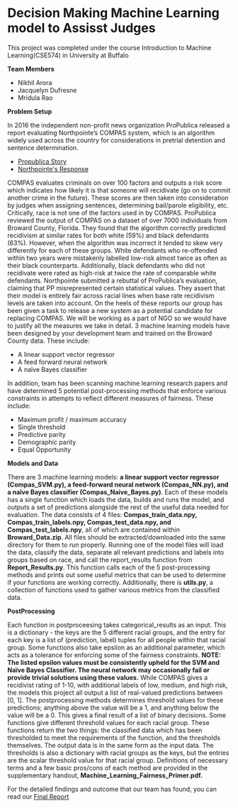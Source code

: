 # Decision Making Machine Learning model to Assisst Judges
This project was completed under the course Introduction to Machine Learning(CSE574) in University at Buffalo

**Team Members**
 * Nikhil Arora
 * Jacquelyn Dufresne
 * Mridula Rao

**Problem Setup**

In 2016 the independent non-profit news organization ProPublica released a report evaluating Northpointe’s COMPAS system, which is an algorithm widely used across the country for considerations in pretrial detention and sentence determination.
  * [Propublica Story](https://www.propublica.org/article/machine-bias-risk-assessments-in-criminal-sentencing)
  * [Northpointe's Response](https://www.documentcloud.org/documents/2998391-ProPublica-Commentary-Final-070616.html)

COMPAS evaluates criminals on over 100 factors and outputs a risk score which indicates how likely it is that someone will recidivate (go on to commit another crime in the future). These scores are then taken into consideration by judges when assigning sentences, determining bail/parole eligibility, etc. Critically, race is not one of the factors used in by COMPAS.
ProPublica reviewed the output of COMPAS on a dataset of over 7000 individuals from Broward County, Florida. They found that the algorithm correctly predicted recidivism at similar rates for both white (59%) and black defendants (63%). However, when the algorithm was incorrect it tended to skew very differently for each of these groups. White defendants who re-offended within two years were mistakenly labelled low-risk almost twice as often as their black counterparts. Additionally, black defendants who did not recidivate were rated as high-risk at twice the rate of comparable white defendants.
Northpointe submitted a rebuttal of ProPublica’s evaluation, claiming that PP misrepresented certain statistical values. They assert that their model is entirely fair across racial lines when base rate recidivism levels are taken into account.
On the heels of these reports our group has been given a task to release a new system as a potential candidate for replacing COMPAS. We will be working as a part of NGO so we would have to justify all the measures we take in detail. 3 machine learning models have been designed by your development team and trained on the Broward County data. These include:
  * A linear support vector regressor
  * A feed forward neural network
  * A naïve Bayes classifier

In addition, team has been scanning machine learning research papers and have determined 5 potential post-processing methods that enforce various constraints in attempts to reflect different measures of fairness. These include:
  * Maximum profit / maximum accuracy
  * Single threshold
  * Predictive parity
  * Demographic parity
  * Equal Opportunity

**Models and Data**

There are 3 machine learning models: **a linear support vector regressor (Compas_SVM.py), a feed-forward neural network (Compas_NN.py), and a naïve Bayes classifier (Compas_Naive_Bayes.py)**. Each of these models has a single function which loads the data, builds and runs the model, and outputs a set of predictions alongside the rest of the useful data needed for evaluation. The data consists of 4 files: **Compas_train_data.npy, Compas_train_labels.npy, Compas_test_data.npy, and Compas_test_labels.npy**, all of which are contained within **Broward_Data.zip**. All files should be extracted/downloaded into the same directory for them to run properly.
Running one of the model files will load the data, classify the data, separate all relevant predictions and labels into groups based on race, and call the report_results function from **Report_Results.py**. This function calls each of the 5 post-processing methods and prints out some useful metrics that can be used to determine if your functions are working correctly. Additionally, there is **utils.py**, a collection of functions used to gather various metrics from the classified data.

**PostProcessing**

Each function in postproceesing takes categorical_results as an input. This is a dictionary - the keys are the 5 different racial groups, and the entry for each key is a list of (prediction, label) tuples for all people within that racial group.
Some functions also take epsilon as an additional parameter, which acts as a tolerance for enforcing some of the fairness constraints. **NOTE: The listed epsilon values must be consistently upheld for the SVM and Naïve Bayes Classifier. The neural network may occasionally fail or provide trivial solutions using these values.**
While COMPAS gives a recidivist rating of 1-10, with additional labels of low, medium, and high risk, the models this project all output a list of real-valued predictions between [0, 1]. The postprocessing methods determines threshold values for these predictions; anything above the value will be a 1, and anything below the value will be a 0. This gives a final result of a list of binary decisions. Some functions give different threshold values for each racial group.
These functions return the two things: the classified data which has been thresholded to meet the requirements of the function, and the thresholds themselves. The output data is in the same form as the input data. The thresholds is also a dictionary with racial groups as the keys, but the entries are the scalar threshold value for that racial group.
Definitions of necessary terms and a few basic pros/cons of each method are provided in the supplementary handout, **Machine_Learning_Fairness_Primer.pdf.**

For the detailed findings and outcome that our team has found, you can read our [Final Report](574_7_report.pdf)
